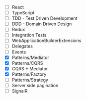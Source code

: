 - [ ] React
- [ ] TypeScript
- [ ] TDD - Test Driven Development
- [ ] DDD - Domain Driven Design
- [ ] Redux
- [ ] Integration Tests
- [ ] WebApplicationBuilderExtensions
- [ ] Delegates
- [ ] Events
- [x] Patterns/Mediator
- [x] Patterns/CQRS
- [x] CQRS + Mediator
- [x] Patterns/Factory
- [ ] Patterns/Strategy
- [ ] Server side pagination
- [ ] SignalR